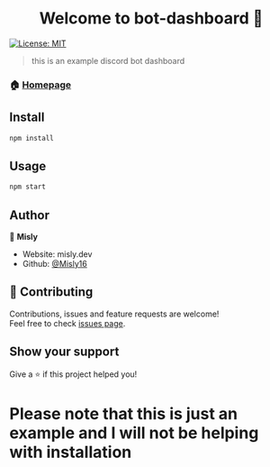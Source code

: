 <h1 align="center">Welcome to bot-dashboard 👋</h1>
<p>

  <a href="#" target="_blank">
    <img alt="License: MIT" src="https://img.shields.io/badge/License-MIT-yellow.svg" />
  </a>
</p>

> this is an  example discord bot dashboard   

### 🏠 [Homepage](https://github.com/Misly16/bot-dashboard)

## Install

```sh
npm install
```

## Usage

```sh
npm start  
```

## Author

👤 **Misly**

* Website: misly.dev
* Github: [@Misly16  ](https://github.com/Misly16  )

## 🤝 Contributing

Contributions, issues and feature requests are welcome!<br />Feel free to check [issues page](https://github.com/Misly16/bot-dashboard/issues). 

## Show your support

Give a ⭐️ if this project helped you!

# Please note that this is just an example and I will not be helping with installation
